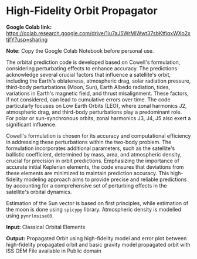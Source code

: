 # High-Fidelity Orbit Propagator

**Google Colab link:** https://colab.research.google.com/drive/1iu7aJ5WrMlWwt37sbKtfiqxWXo2xtjfY?usp=sharing

**Note:** Copy the Google Colab Notebook before personal use.

The orbital prediction code is developed based on Cowell's formulation, considering perturbating effects to enhance accuracy. The predictions acknowledge several crucial factors that influence a satellite's orbit, including the Earth's oblateness, atmospheric drag, solar radiation pressure, third-body perturbations (Moon, Sun), Earth Albedo radiation, tides, variations in Earth's magnetic field, and thrust misalignment. These factors, if not considered, can lead to cumulative errors over time. The code particularly focuses on Low Earth Orbits (LEO), where zonal harmonics J2, atmospheric drag, and third-body perturbations play a predominant role. For polar or sun-synchronous orbits, zonal harmonics J3, J4, J5 also exert a significant influence.

Cowell's formulation is chosen for its accuracy and computational efficiency in addressing these perturbations within the two-body problem. The formulation incorporates additional parameters, such as the satellite's ballistic coefficient, determined by mass, area, and atmospheric density, crucial for precision in orbit predictions. Emphasizing the importance of accurate initial Keplerian elements, the code ensures that deviations from these elements are minimized to maintain prediction accuracy. This high-fidelity modeling approach aims to provide precise and reliable predictions by accounting for a comprehensive set of perturbing effects in the satellite's orbital dynamics.

Estimation of the Sun vector is based on first principles, while estimation of the moon is done using `spicypy` library. Atmospheric density is modelled using `pynrlmsise00`.

**Input:**
Classical Orbital Elements

**Output:**
Propagated Orbit using high-fidelity model and error plot between high-fidelity propagated orbit and basic gravity model propagated orbit with ISS OEM File available in Public domain
